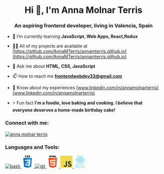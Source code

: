 <h1 align="center">Hi 👋, I'm Anna Molnar Terris</h1>
<h3 align="center">An aspiring frontend developer, living in Valencia, Spain</h3>

- 🌱 I’m currently learning **JavaScript, Web Apps, React,Redux**

- 👨‍💻 All of my projects are available at [https://github.com/AnnaMTerris/annamterris.github.io](https://github.com/AnnaMTerris/annamterris.github.io)

- 💬 Ask me about **HTML, CSS, JavaScript**

- 📫 How to reach me **frontendwebdev32@gmail.com**

- 📄 Know about my experiences [www.linkedin.com/in/annamolnarterris](www.linkedin.com/in/annamolnarterris)

- ⚡ Fun fact **I'm a foodie, love baking and cooking. I believe that everyone deserves a home-made birthday cake!**

<h3 align="left">Connect with me:</h3>
<p align="left">
<a href="https://linkedin.com/in/anna molnar terris" target="blank"><img align="center" src="https://raw.githubusercontent.com/rahuldkjain/github-profile-readme-generator/master/src/images/icons/Social/linked-in-alt.svg" alt="anna molnar terris" height="30" width="40" /></a>
</p>

<h3 align="left">Languages and Tools:</h3>
<p align="left"> <a href="https://www.gnu.org/software/bash/" target="_blank" rel="noreferrer"> <img src="https://www.vectorlogo.zone/logos/gnu_bash/gnu_bash-icon.svg" alt="bash" width="40" height="40"/> </a> <a href="https://www.w3schools.com/css/" target="_blank" rel="noreferrer"> <img src="https://raw.githubusercontent.com/devicons/devicon/master/icons/css3/css3-original-wordmark.svg" alt="css3" width="40" height="40"/> </a> <a href="https://git-scm.com/" target="_blank" rel="noreferrer"> <img src="https://www.vectorlogo.zone/logos/git-scm/git-scm-icon.svg" alt="git" width="40" height="40"/> </a> <a href="https://www.w3.org/html/" target="_blank" rel="noreferrer"> <img src="https://raw.githubusercontent.com/devicons/devicon/master/icons/html5/html5-original-wordmark.svg" alt="html5" width="40" height="40"/> </a> <a href="https://developer.mozilla.org/en-US/docs/Web/JavaScript" target="_blank" rel="noreferrer"> <img src="https://raw.githubusercontent.com/devicons/devicon/master/icons/javascript/javascript-original.svg" alt="javascript" width="40" height="40"/> </a> <a href="https://reactjs.org/" target="_blank" rel="noreferrer"> <img src="https://raw.githubusercontent.com/devicons/devicon/master/icons/react/react-original-wordmark.svg" alt="react" width="40" height="40"/> </a> </p>
